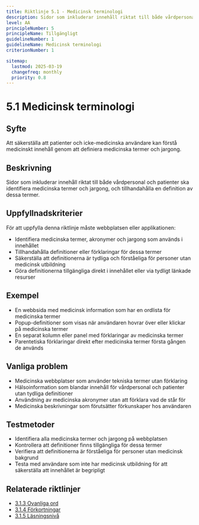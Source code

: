 ```yaml
---
title: Riktlinje 5.1 - Medicinsk terminologi
description: Sidor som inkluderar innehåll riktat till både vårdpersonal och patienter ska identifiera medicinska termer och jargong, och tillhandahålla en definition av dessa termer.
level: AA
principleNumber: 5
principleName: Tillgängligt
guidelineNumber: 1
guidelineName: Medicinsk terminologi
criterionNumber: 1

sitemap:
  lastmod: 2025-03-19
  changefreq: monthly
  priority: 0.8
---
```


# 5.1 Medicinsk terminologi

## Syfte

Att säkerställa att patienter och icke-medicinska användare kan förstå medicinskt innehåll genom att definiera medicinska termer och jargong.

## Beskrivning

Sidor som inkluderar innehåll riktat till både vårdpersonal och patienter ska identifiera medicinska termer och jargong, och tillhandahålla en definition av dessa termer.

## Uppfyllnadskriterier

För att uppfylla denna riktlinje måste webbplatsen eller applikationen:

- Identifiera medicinska termer, akronymer och jargong som används i innehållet
- Tillhandahålla definitioner eller förklaringar för dessa termer
- Säkerställa att definitionerna är tydliga och förståeliga för personer utan medicinsk utbildning
- Göra definitionerna tillgängliga direkt i innehållet eller via tydligt länkade resurser

## Exempel

- En webbsida med medicinsk information som har en ordlista för medicinska termer
- Popup-definitioner som visas när användaren hovrar över eller klickar på medicinska termer
- En separat kolumn eller panel med förklaringar av medicinska termer
- Parentetiska förklaringar direkt efter medicinska termer första gången de används

## Vanliga problem

- Medicinska webbplatser som använder tekniska termer utan förklaring
- Hälsoinformation som blandar innehåll för vårdpersonal och patienter utan tydliga definitioner
- Användning av medicinska akronymer utan att förklara vad de står för
- Medicinska beskrivningar som förutsätter förkunskaper hos användaren

## Testmetoder

- Identifiera alla medicinska termer och jargong på webbplatsen
- Kontrollera att definitioner finns tillgängliga för dessa termer
- Verifiera att definitionerna är förståeliga för personer utan medicinsk bakgrund
- Testa med användare som inte har medicinsk utbildning för att säkerställa att innehållet är begripligt

## Relaterade riktlinjer

- [3.1.3 Ovanliga ord](/wcag/3/1/3/ovanliga-ord)
- [3.1.4 Förkortningar](/wcag/3/1/4/forkortningar)
- [3.1.5 Läsningsnivå](/wcag/3/1/5/lasningsniva)

